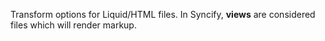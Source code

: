 Transform options for Liquid/HTML files. In Syncify, **views** are considered files which will render markup.